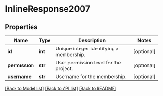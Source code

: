 # InlineResponse2007

## Properties
Name | Type | Description | Notes
------------ | ------------- | ------------- | -------------
**id** | **int** | Unique integer identifying a membership. | [optional] 
**permission** | **str** | User permission level for the project. | [optional] 
**username** | **str** | Username for the membership. | [optional] 

[[Back to Model list]](../README.md#documentation-for-models) [[Back to API list]](../README.md#documentation-for-api-endpoints) [[Back to README]](../README.md)

